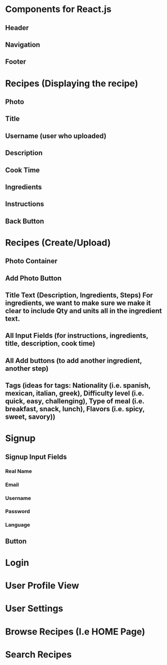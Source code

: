 <!-- do not care about tests for the moment. we will want to change every function in tests to match our updated reducer names -->

<!-- question for TA's: do we put our apps images and assets in the public side, or the src side assets folder? It is probably src because it is a protected folder, but we still want to clarify-->

<!-- For components, we will want to rename folders to be component names that are relevant to Recipeasy-->
# Components for React.js

<!-- General Page Components -->
## Header 
## Navigation
## Footer

<!-- Main components -->
<!-- As we talked about with Ulises, it is better to do everything for the main component on one long index.js file. In this file we have the functions that handle user input, as well as the complete react components being returned -->
<!-- In each main component, we are going to want to import our AntDesign components (refer to the ant design docs to see how) -->

# Recipes (Displaying the recipe)
<!-- sub elements of the recipe display component -->
## Photo
## Title
## Username (user who uploaded)
## Description
## Cook Time
## Ingredients
## Instructions
## Back Button


# Recipes (Create/Upload)
<!-- sub components of the recipe upload screen -->
## Photo Container
## Add Photo Button
## Title Text (Description, Ingredients, Steps) For ingredients, we want to make sure we make it clear to include Qty and units all in the ingredient text.
## All Input Fields (for instructions, ingredients, title, description, cook time)
## All Add buttons (to add another ingredient, another step)
## Tags (ideas for tags: Nationality (i.e. spanish, mexican, italian, greek), Difficulty level (i.e. quick, easy, challenging), Type of meal (i.e. breakfast, snack, lunch), Flavors (i.e. spicy, sweet, savory))


# Signup
## Signup Input Fields
### Real Name
### Email
### Username
### Password
### Language
## Button


# Login

# User Profile View

# User Settings

# Browse Recipes (I.e HOME Page)

# Search Recipes